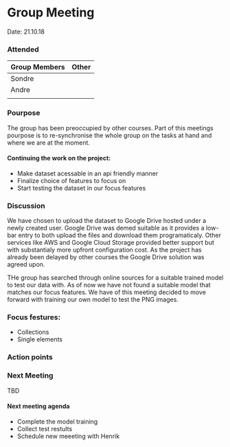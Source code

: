 
# Group Meeting

Date: 21.10.18

### Attended
| Group Members  | Other |
| ------------- | -------- |
| Sondre |  |
| Andre |
| |

### Pourpose
The group has been preoccupied by other courses. Part of this meetings pourpose is to re-synchronise the whole group on the tasks at hand and where we are at the moment. 

#### Continuing the work on the project:

 - Make dataset acessable in an api friendly manner
 - Finalize choice of features to focus on
 - Start testing the dataset in our focus features
 

### Discussion
We have chosen to upload the dataset to Google Drive hosted under a newly created user. Google Drive was demed suitable as it provides a low-bar entry to both upload the files and download them programaticaly. Other services like AWS and Google Cloud Storage provided better support but with substantialy more upfront configuration cost. As the project has already been delayed by other courses the Google Drive solution was agreed upon.

THe group has searched through online sources for a suitable trained model to test our data with. As of now we have not found a suitable model that matches our focus features. We have of this meeting decided to move forward with training our own model to test the PNG images.

### Focus festures:
 - Collections
 - Single elements


### Action points


### Next Meeting
  TBD
  #### Next meeting agenda
  - Complete the model training
  - Collect test restults
  - Schedule new meeeting with Henrik

